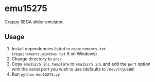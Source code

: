 # emu15275

Crappy SEGA slider emulator.

## Usage

1. Install dependencies listed in `requirements.txt` (`requirements.windows.txt` if on Windows)
2. Change directory to `src/`
3. Copy `emu15275.ini.template` to `emu15275.ini` and edit the `port` option with the serial port you wish to use (defaults to `/dev/ttyUSB0`)
4. Run `python emu15275.py`

